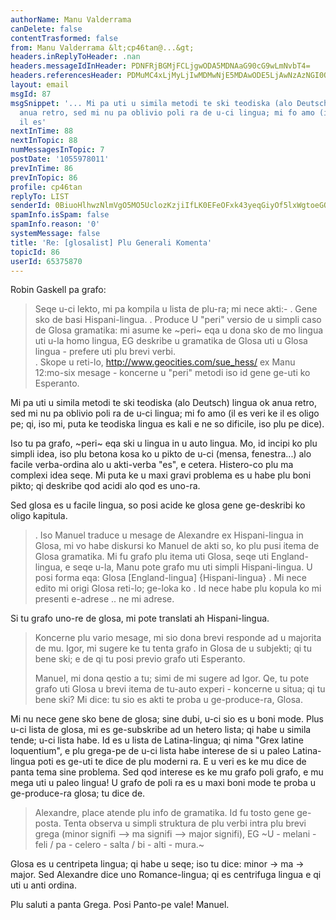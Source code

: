 ```yaml
---
authorName: Manu Valderrama
canDelete: false
contentTrasformed: false
from: Manu Valderrama &lt;cp46tan@...&gt;
headers.inReplyToHeader: .nan
headers.messageIdInHeader: PDNFRjBGMjFCLjgwODA5MDNAaG90cG9wLmNvbT4=
headers.referencesHeader: PDMuMC4xLjMyLjIwMDMwNjE5MDAwODE5LjAwNzAzNGI0QHBhY2lmaWMubmV0LmF1Pg==
layout: email
msgId: 87
msgSnippet: '... Mi pa uti u simila metodi te ski teodiska (alo Deutsch) lingua ok
  anua retro, sed mi nu pa oblivio poli ra de u-ci lingua; mi fo amo (il es veri ke
  il es'
nextInTime: 88
nextInTopic: 88
numMessagesInTopic: 7
postDate: '1055978011'
prevInTime: 86
prevInTopic: 86
profile: cp46tan
replyTo: LIST
senderId: 0BiuoHlhwzNlmVgO5MO5UclozKzjiIfLK0EFeOFxk43yeqGiyOf5lxWgtoeGQyp8tbr9cBA0-12MSjTzjKgWLcwd_MRJAt61uP0f
spamInfo.isSpam: false
spamInfo.reason: '0'
systemMessage: false
title: 'Re: [glosalist] Plu Generali Komenta'
topicId: 86
userId: 65375870
---
```


Robin Gaskell pa grafo:

>  Seqe u-ci lekto, mi pa kompila u lista de plu-ra; mi nece akti:-
> . Gene sko de basi Hispani-lingua.
> . Produce U "peri" versio de u simpli caso de Glosa gramatika: mi asume ke
>~peri~ eqa u dona sko de mo lingua uti u-la homo lingua, EG deskribe u
>gramatika de Glosa uti u Glosa lingua - prefere uti plu brevi verbi.   
> . Skope u reti-lo,  http://www.geocities.com/sue_hess/  ex Manu 12:mo-six
>mesage - koncerne u "peri" metodi iso id gene ge-uti ko Esperanto.
>
Mi pa uti u simila metodi te ski teodiska (alo Deutsch) lingua ok anua 
retro,
sed mi nu pa oblivio poli ra de u-ci lingua; mi fo amo (il es veri ke il 
es oligo pe;
qi, iso mi, puta ke teodiska lingua es kali e ne so dificile, iso plu pe 
dice).

Iso tu pa grafo, ~peri~ eqa ski u lingua in u auto lingua. Mo, id incipi 
ko plu simpli idea,
iso plu betona kosa ko u pikto de u-ci (mensa, fenestra...) alo facile 
verba-ordina alo
u akti-verba "es", e cetera. Histero-co plu ma complexi idea seqe. Mi 
puta ke u maxi
gravi problema es u habe plu boni pikto; qi deskribe qod acidi alo qod 
es uno-ra.

Sed glosa es u facile lingua, so posi acide ke glosa gene ge-deskribi ko 
oligo kapitula.

> . Iso Manuel traduce u mesage de Alexandre ex Hispani-lingua in Glosa, mi
>vo habe diskursi ko Manuel de akti so, ko plu pusi itema de Glosa
>gramatika.  Mi fu grafo plu itema uti Glosa, seqe uti England-lingua, e
>seqe u-la, Manu pote grafo mu uti simpli Hispani-lingua.  U posi forma eqa:
>  Glosa
>      [England-lingua]
>      {Hispani-lingua}
> . Mi nece edito mi origi Glosa reti-lo; ge-loka ko <Zeta>.  Id nece habe
>plu kopula ko mi presenti e-adrese .. ne mi <zeta> adrese.
> 
>
Si tu grafo uno-re de glosa, mi pote translati ah Hispani-lingua.

> Koncerne plu vario mesage, mi sio dona brevi responde ad u majorita de mu.
>  Igor, mi sugere ke tu tenta grafo in Glosa de u subjekti; qi tu bene ski;
>e de qi tu posi previo grafo uti Esperanto. 
>
>  Manuel, mi dona qestio a tu; simi de mi sugere ad Igor.  Qe, tu pote
>grafo uti Glosa u brevi itema de tu-auto experi - koncerne u situa; qi tu
>bene ski?  Mi dice: tu sio es akti te proba u ge-produce-ra, Glosa.
>  
>
Mi nu nece gene sko bene de glosa; sine dubi, u-ci sio es u boni mode. 
Plus u-ci lista
de glosa, mi es ge-subskribe ad un hetero lista; qi habe u simila tende; 
u-ci lista habe.
Id es u lista de Latina-lingua; qi nima "Grex latine loquentium", e plu 
grega-pe de u-ci
lista habe interese de si u paleo Latina-lingua poti es ge-uti te dice 
de plu moderni ra.
E u veri es ke mu dice de panta tema sine problema. Sed qod interese es 
ke mu grafo
poli grafo, e mu mega uti u paleo lingua! U grafo de poli ra es u maxi 
boni mode
te proba u ge-produce-ra glosa; tu dice de.

>  Alexandre, place atende plu info de gramatika.  Id fu tosto gene
>ge-posta.  Tenta observa u simpli struktura de plu verbi intra plu brevi
>grega (minor signifi  -->  ma signifi  -->  major signifi), EG 
>~U  -  melani  -  feli / pa  -  celero  -  salta / bi  -  alti  -  mura.~
>  
>
Glosa es u centripeta lingua; qi habe u seqe; iso tu dice: minor -> ma 
-> major.
Sed Alexandre dice uno Romance-lingua; qi es centrifuga lingua e qi uti 
u anti ordina.

Plu saluti a panta Grega. Posi Panto-pe vale!
Manuel.



